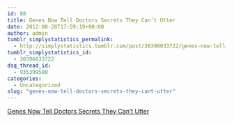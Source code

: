 ```yaml
---
id: 88
title: Genes Now Tell Doctors Secrets They Can’t Utter
date: 2012-08-28T17:59:19+00:00
author: admin
tumblr_simplystatistics_permalink:
  - http://simplystatistics.tumblr.com/post/30396033722/genes-now-tell-doctors-secrets-they-cant-utter
tumblr_simplystatistics_id:
  - 30396033722
dsq_thread_id:
  - 935399580
categories:
  - Uncategorized
slug: "genes-now-tell-doctors-secrets-they-cant-utter"
---
```

[Genes Now Tell Doctors Secrets They Can’t Utter](http://www.nytimes.com/2012/08/26/health/research/with-rise-of-gene-sequencing-ethical-puzzles.html?smid=tu-share)
